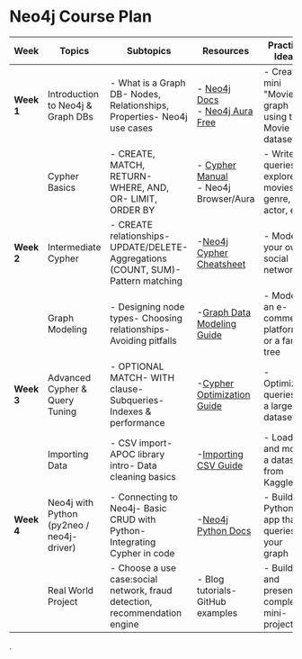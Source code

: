 # Neo4j Course Plan

| **Week**   | **Topics**                          | **Subtopics**                                                                | **Resources**                                                                             | **Practice Ideas**                                |
| ---------------- | ----------------------------------------- | ---------------------------------------------------------------------------------- | ----------------------------------------------------------------------------------------------- | ------------------------------------------------------- |
| **Week 1** | Introduction to Neo4j & Graph DBs         | - What is a Graph DB- Nodes, Relationships, Properties- Neo4j use cases            | - [Neo4j Docs](https://neo4j.com/docs/) <br />- [Neo4j Aura Free](https://neo4j.com/cloud/aura-free/) | - Create a mini "Movie" graph using the Movie dataset   |
|                  | Cypher Basics                             | - CREATE, MATCH, RETURN- WHERE, AND, OR- LIMIT, ORDER BY                           | - [Cypher Manual](https://neo4j.com/docs/cypher-manual/current/) <br />- Neo4j Browser/Aura      | - Write queries to explore movies by genre, actor, etc. |
| **Week 2** | Intermediate Cypher                       | - CREATE relationships- UPDATE/DELETE- Aggregations (COUNT, SUM)- Pattern matching | -[Neo4j Cypher Cheatsheet](https://neo4j.com/docs/cypher-refcard/current/)                         | - Model your own social network                         |
|                  | Graph Modeling                            | - Designing node types- Choosing relationships- Avoiding pitfalls                  | -[Graph Data Modeling Guide](https://neo4j.com/developer/guide-data-modeling/)                     | - Model an e-commerce platform or a family tree         |
| **Week 3** | Advanced Cypher & Query Tuning            | - OPTIONAL MATCH- WITH clause- Subqueries- Indexes & performance                   | -[Cypher Optimization Guide](https://neo4j.com/docs/cypher-manual/current/query-tuning/)           | - Optimize queries in a large dataset                   |
|                  | Importing Data                            | - CSV import- APOC library intro- Data cleaning basics                             | -[Importing CSV Guide](https://neo4j.com/developer/guide-import-csv/)                              | - Load and model a dataset from Kaggle                  |
| **Week 4** | Neo4j with Python (py2neo / neo4j-driver) | - Connecting to Neo4j- Basic CRUD with Python- Integrating Cypher in code          | -[Neo4j Python Docs](https://neo4j.com/developer/python/)                                          | - Build a Python app that queries your graph            |
|                  | Real World Project                        | - Choose a use case:social network, fraud detection, recommendation engine         | - Blog tutorials- GitHub examples                                                               | - Build and present a complete mini-project             |

.
